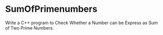 # SumOfPrimenumbers
Write a C++ program to Check Whether a Number can be Express as Sum of Two Prime Numbers.
